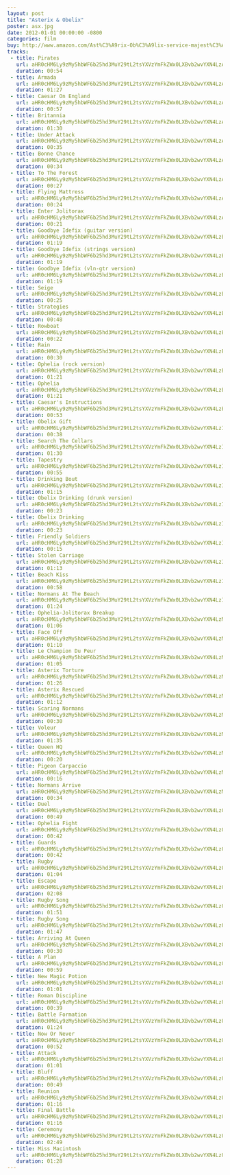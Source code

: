 ```yaml
---
layout: post
title: "Asterix & Obelix"
poster: asx.jpg
date: 2012-01-01 00:00:00 -0800
categories: film
buy: http://www.amazon.com/Ast%C3%A9rix-Ob%C3%A9lix-service-majest%C3%A9-originale/dp/B009M37EBE
tracks:
 - title: Pirates
   url: aHR0cHM6Ly9zMy5hbWF6b25hd3MuY29tL2tsYXVzYmFkZWx0LXBvb2wvYXN4LzAxIFBpcmF0ZXMubXAz
   duration: 00:54
 - title: Armada
   url: aHR0cHM6Ly9zMy5hbWF6b25hd3MuY29tL2tsYXVzYmFkZWx0LXBvb2wvYXN4LzAyIEFybWFkYS5tcDM=
   duration: 01:27
 - title: Caesar On England
   url: aHR0cHM6Ly9zMy5hbWF6b25hd3MuY29tL2tsYXVzYmFkZWx0LXBvb2wvYXN4LzAzIENhZXNhciBPbiBFbmdsYW5kLm1wMw==
   duration: 00:57
 - title: Britannia
   url: aHR0cHM6Ly9zMy5hbWF6b25hd3MuY29tL2tsYXVzYmFkZWx0LXBvb2wvYXN4LzA0IEJyaXRhbm5pYS5tcDM=
   duration: 01:30
 - title: Under Attack
   url: aHR0cHM6Ly9zMy5hbWF6b25hd3MuY29tL2tsYXVzYmFkZWx0LXBvb2wvYXN4LzA1IFVuZGVyIEF0dGFjay5tcDM=
   duration: 00:35
 - title: Bonne Chance
   url: aHR0cHM6Ly9zMy5hbWF6b25hd3MuY29tL2tsYXVzYmFkZWx0LXBvb2wvYXN4LzA2IEJvbm5lIENoYW5jZS5tcDM=
   duration: 00:34
 - title: To The Forest
   url: aHR0cHM6Ly9zMy5hbWF6b25hd3MuY29tL2tsYXVzYmFkZWx0LXBvb2wvYXN4LzA3IFRvIFRoZSBGb3Jlc3QubXAz
   duration: 00:27
 - title: Flying Mattress
   url: aHR0cHM6Ly9zMy5hbWF6b25hd3MuY29tL2tsYXVzYmFkZWx0LXBvb2wvYXN4LzA4IEZseWluZyBNYXR0cmVzcy5tcDM=
   duration: 00:24
 - title: Enter Jolitorax
   url: aHR0cHM6Ly9zMy5hbWF6b25hd3MuY29tL2tsYXVzYmFkZWx0LXBvb2wvYXN4LzA5IEVudGVyIEpvbGl0b3JheC5tcDM=
   duration: 00:21
 - title: Goodbye Idefix (guitar version)
   url: aHR0cHM6Ly9zMy5hbWF6b25hd3MuY29tL2tsYXVzYmFkZWx0LXBvb2wvYXN4LzEwIEdvb2RieWUgSWRlZml4IChndWl0YXIgdmVyc2lvbikubXAz
   duration: 01:19
 - title: Goodbye Idefix (strings version)
   url: aHR0cHM6Ly9zMy5hbWF6b25hd3MuY29tL2tsYXVzYmFkZWx0LXBvb2wvYXN4LzExIEdvb2RieWUgSWRlZml4IChzdHJpbmdzIHZlcnNpb24pLm1wMw==
   duration: 01:19
 - title: Goodbye Idefix (vln-gtr version)
   url: aHR0cHM6Ly9zMy5hbWF6b25hd3MuY29tL2tsYXVzYmFkZWx0LXBvb2wvYXN4LzEyIEdvb2RieWUgSWRlZml4ICh2bG4tZ3RyIHZlcnNpb24pLm1wMw==
   duration: 01:19
 - title: Seige
   url: aHR0cHM6Ly9zMy5hbWF6b25hd3MuY29tL2tsYXVzYmFkZWx0LXBvb2wvYXN4LzEzIFNlaWdlLm1wMw==
   duration: 00:25
 - title: Strategies
   url: aHR0cHM6Ly9zMy5hbWF6b25hd3MuY29tL2tsYXVzYmFkZWx0LXBvb2wvYXN4LzE0IFN0cmF0ZWdpZXMubXAz
   duration: 00:48
 - title: Rowboat
   url: aHR0cHM6Ly9zMy5hbWF6b25hd3MuY29tL2tsYXVzYmFkZWx0LXBvb2wvYXN4LzE1IFJvd2JvYXQubXAz
   duration: 00:22
 - title: Rain
   url: aHR0cHM6Ly9zMy5hbWF6b25hd3MuY29tL2tsYXVzYmFkZWx0LXBvb2wvYXN4LzE2IFJhaW4ubXAz
   duration: 00:30
 - title: Ophelia (rock version)
   url: aHR0cHM6Ly9zMy5hbWF6b25hd3MuY29tL2tsYXVzYmFkZWx0LXBvb2wvYXN4LzE3IE9waGVsaWEgKHJvY2sgdmVyc2lvbikubXAz
   duration: 01:21
 - title: Ophelia
   url: aHR0cHM6Ly9zMy5hbWF6b25hd3MuY29tL2tsYXVzYmFkZWx0LXBvb2wvYXN4LzE4IE9waGVsaWEubXAz
   duration: 01:21
 - title: Caesar's Instructions
   url: aHR0cHM6Ly9zMy5hbWF6b25hd3MuY29tL2tsYXVzYmFkZWx0LXBvb2wvYXN4LzE5IENhZXNhcidzIEluc3RydWN0aW9ucy5tcDM=
   duration: 00:53
 - title: Obelix Gift
   url: aHR0cHM6Ly9zMy5hbWF6b25hd3MuY29tL2tsYXVzYmFkZWx0LXBvb2wvYXN4LzIwIE9iZWxpeCBHaWZ0Lm1wMw==
   duration: 00:38
 - title: Search The Cellars
   url: aHR0cHM6Ly9zMy5hbWF6b25hd3MuY29tL2tsYXVzYmFkZWx0LXBvb2wvYXN4LzIxIFNlYXJjaCBUaGUgQ2VsbGFycy5tcDM=
   duration: 01:30
 - title: Tapestry
   url: aHR0cHM6Ly9zMy5hbWF6b25hd3MuY29tL2tsYXVzYmFkZWx0LXBvb2wvYXN4LzIyIFRhcGVzdHJ5Lm1wMw==
   duration: 00:55
 - title: Drinking Bout
   url: aHR0cHM6Ly9zMy5hbWF6b25hd3MuY29tL2tsYXVzYmFkZWx0LXBvb2wvYXN4LzIzIERyaW5raW5nIEJvdXQubXAz
   duration: 01:15
 - title: Obelix Drinking (drunk version)
   url: aHR0cHM6Ly9zMy5hbWF6b25hd3MuY29tL2tsYXVzYmFkZWx0LXBvb2wvYXN4LzI0IE9iZWxpeCBEcmlua2luZyAoZHJ1bmsgdmVyc2lvbikubXAz
   duration: 00:23
 - title: Obelix Drinking
   url: aHR0cHM6Ly9zMy5hbWF6b25hd3MuY29tL2tsYXVzYmFkZWx0LXBvb2wvYXN4LzI1IE9iZWxpeCBEcmlua2luZy5tcDM=
   duration: 00:23
 - title: Friendly Soldiers
   url: aHR0cHM6Ly9zMy5hbWF6b25hd3MuY29tL2tsYXVzYmFkZWx0LXBvb2wvYXN4LzI2IEZyaWVuZGx5IFNvbGRpZXJzLm1wMw==
   duration: 00:15
 - title: Stolen Carriage
   url: aHR0cHM6Ly9zMy5hbWF6b25hd3MuY29tL2tsYXVzYmFkZWx0LXBvb2wvYXN4LzI3IFN0b2xlbiBDYXJyaWFnZS5tcDM=
   duration: 01:13
 - title: Beach Kiss
   url: aHR0cHM6Ly9zMy5hbWF6b25hd3MuY29tL2tsYXVzYmFkZWx0LXBvb2wvYXN4LzI4IEJlYWNoIEtpc3MubXAz
   duration: 00:58
 - title: Normans At The Beach
   url: aHR0cHM6Ly9zMy5hbWF6b25hd3MuY29tL2tsYXVzYmFkZWx0LXBvb2wvYXN4LzI5IE5vcm1hbnMgQXQgVGhlIEJlYWNoLm1wMw==
   duration: 01:24
 - title: Ophelia-Jolitorax Breakup
   url: aHR0cHM6Ly9zMy5hbWF6b25hd3MuY29tL2tsYXVzYmFkZWx0LXBvb2wvYXN4LzMwIE9waGVsaWEtSm9saXRvcmF4IEJyZWFrdXAubXAz
   duration: 01:06
 - title: Face Off
   url: aHR0cHM6Ly9zMy5hbWF6b25hd3MuY29tL2tsYXVzYmFkZWx0LXBvb2wvYXN4LzMxIEZhY2UgT2ZmLm1wMw==
   duration: 01:10
 - title: Le Champion Du Peur
   url: aHR0cHM6Ly9zMy5hbWF6b25hd3MuY29tL2tsYXVzYmFkZWx0LXBvb2wvYXN4LzMyIExlIENoYW1waW9uIER1IFBldXIubXAz
   duration: 01:05
 - title: Asterix Torture
   url: aHR0cHM6Ly9zMy5hbWF6b25hd3MuY29tL2tsYXVzYmFkZWx0LXBvb2wvYXN4LzMzIEFzdGVyaXggVG9ydHVyZS5tcDM=
   duration: 01:26
 - title: Asterix Rescued
   url: aHR0cHM6Ly9zMy5hbWF6b25hd3MuY29tL2tsYXVzYmFkZWx0LXBvb2wvYXN4LzM0IEFzdGVyaXggUmVzY3VlZC5tcDM=
   duration: 01:12
 - title: Scaring Normans
   url: aHR0cHM6Ly9zMy5hbWF6b25hd3MuY29tL2tsYXVzYmFkZWx0LXBvb2wvYXN4LzM1IFNjYXJpbmcgTm9ybWFucy5tcDM=
   duration: 00:30
 - title: Voleur
   url: aHR0cHM6Ly9zMy5hbWF6b25hd3MuY29tL2tsYXVzYmFkZWx0LXBvb2wvYXN4LzM2IFZvbGV1ci5tcDM=
   duration: 01:35
 - title: Queen HQ
   url: aHR0cHM6Ly9zMy5hbWF6b25hd3MuY29tL2tsYXVzYmFkZWx0LXBvb2wvYXN4LzM3IFF1ZWVuIEhRLm1wMw==
   duration: 00:20
 - title: Pigeon Carpaccio
   url: aHR0cHM6Ly9zMy5hbWF6b25hd3MuY29tL2tsYXVzYmFkZWx0LXBvb2wvYXN4LzM4IFBpZ2VvbiBDYXJwYWNjaW8ubXAz
   duration: 00:16
 - title: Normans Arrive
   url: aHR0cHM6Ly9zMy5hbWF6b25hd3MuY29tL2tsYXVzYmFkZWx0LXBvb2wvYXN4LzM5IE5vcm1hbnMgQXJyaXZlLm1wMw==
   duration: 00:34
 - title: Duel
   url: aHR0cHM6Ly9zMy5hbWF6b25hd3MuY29tL2tsYXVzYmFkZWx0LXBvb2wvYXN4LzQwIER1ZWwubXAz
   duration: 00:49
 - title: Ophelia Fight
   url: aHR0cHM6Ly9zMy5hbWF6b25hd3MuY29tL2tsYXVzYmFkZWx0LXBvb2wvYXN4LzQxIE9waGVsaWEgRmlnaHQubXAz
   duration: 00:42
 - title: Guards
   url: aHR0cHM6Ly9zMy5hbWF6b25hd3MuY29tL2tsYXVzYmFkZWx0LXBvb2wvYXN4LzQyIEd1YXJkcy5tcDM=
   duration: 00:42
 - title: Rugby
   url: aHR0cHM6Ly9zMy5hbWF6b25hd3MuY29tL2tsYXVzYmFkZWx0LXBvb2wvYXN4LzQzIFJ1Z2J5Lm1wMw==
   duration: 01:04
 - title: Escape
   url: aHR0cHM6Ly9zMy5hbWF6b25hd3MuY29tL2tsYXVzYmFkZWx0LXBvb2wvYXN4LzQ0IEVzY2FwZS5tcDM=
   duration: 02:08
 - title: Rugby Song
   url: aHR0cHM6Ly9zMy5hbWF6b25hd3MuY29tL2tsYXVzYmFkZWx0LXBvb2wvYXN4LzQ1IFJ1Z2J5IFNvbmcubXAz
   duration: 01:51
 - title: Rugby Song
   url: aHR0cHM6Ly9zMy5hbWF6b25hd3MuY29tL2tsYXVzYmFkZWx0LXBvb2wvYXN4LzQ2IFJ1Z2J5IFNvbmcgKGFsdCkubXAz
   duration: 01:47
 - title: Arriving At Queen
   url: aHR0cHM6Ly9zMy5hbWF6b25hd3MuY29tL2tsYXVzYmFkZWx0LXBvb2wvYXN4LzQ3IEFycml2aW5nIEF0IFF1ZWVuLm1wMw==
   duration: 00:30
 - title: A Plan
   url: aHR0cHM6Ly9zMy5hbWF6b25hd3MuY29tL2tsYXVzYmFkZWx0LXBvb2wvYXN4LzQ4IEEgUGxhbi5tcDM=
   duration: 00:59
 - title: New Magic Potion
   url: aHR0cHM6Ly9zMy5hbWF6b25hd3MuY29tL2tsYXVzYmFkZWx0LXBvb2wvYXN4LzQ5IE5ldyBNYWdpYyBQb3Rpb24ubXAz
   duration: 01:01
 - title: Roman Discipline
   url: aHR0cHM6Ly9zMy5hbWF6b25hd3MuY29tL2tsYXVzYmFkZWx0LXBvb2wvYXN4LzUwIFJvbWFuIERpc2NpcGxpbmUubXAz
   duration: 00:39
 - title: Battle Formation
   url: aHR0cHM6Ly9zMy5hbWF6b25hd3MuY29tL2tsYXVzYmFkZWx0LXBvb2wvYXN4LzUxIEJhdHRsZSBGb3JtYXRpb24ubXAz
   duration: 01:24
 - title: Now Or Never
   url: aHR0cHM6Ly9zMy5hbWF6b25hd3MuY29tL2tsYXVzYmFkZWx0LXBvb2wvYXN4LzUyIE5vdyBPciBOZXZlci5tcDM=
   duration: 00:52
 - title: Attack
   url: aHR0cHM6Ly9zMy5hbWF6b25hd3MuY29tL2tsYXVzYmFkZWx0LXBvb2wvYXN4LzUzIEF0dGFjay5tcDM=
   duration: 01:01
 - title: Bluff
   url: aHR0cHM6Ly9zMy5hbWF6b25hd3MuY29tL2tsYXVzYmFkZWx0LXBvb2wvYXN4LzU0IEJsdWZmLm1wMw==
   duration: 00:49
 - title: Reunion
   url: aHR0cHM6Ly9zMy5hbWF6b25hd3MuY29tL2tsYXVzYmFkZWx0LXBvb2wvYXN4LzU1IFJldW5pb24ubXAz
   duration: 01:16
 - title: Final Battle
   url: aHR0cHM6Ly9zMy5hbWF6b25hd3MuY29tL2tsYXVzYmFkZWx0LXBvb2wvYXN4LzU2IEZpbmFsIEJhdHRsZS5tcDM=
   duration: 01:16
 - title: Ceremony
   url: aHR0cHM6Ly9zMy5hbWF6b25hd3MuY29tL2tsYXVzYmFkZWx0LXBvb2wvYXN4LzU3IENlcmVtb255Lm1wMw==
   duration: 02:49
 - title: Miss Macintosh
   url: aHR0cHM6Ly9zMy5hbWF6b25hd3MuY29tL2tsYXVzYmFkZWx0LXBvb2wvYXN4LzU4IE1pc3MgTWFjaW50b3NoLm1wMw==
   duration: 01:28
---
```

